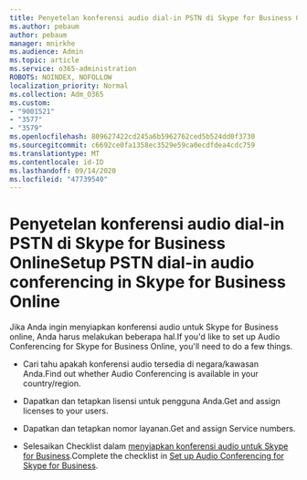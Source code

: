 ```yaml
---
title: Penyetelan konferensi audio dial-in PSTN di Skype for Business Online
ms.author: pebaum
author: pebaum
manager: mnirkhe
ms.audience: Admin
ms.topic: article
ms.service: o365-administration
ROBOTS: NOINDEX, NOFOLLOW
localization_priority: Normal
ms.collection: Adm_O365
ms.custom:
- "9001521"
- "3577"
- "3579"
ms.openlocfilehash: 809627422cd245a6b5962762ced5b524dd0f3730
ms.sourcegitcommit: c6692ce0fa1358ec3529e59ca0ecdfdea4cdc759
ms.translationtype: MT
ms.contentlocale: id-ID
ms.lasthandoff: 09/14/2020
ms.locfileid: "47739540"
---
```

# <a name="setup-pstn-dial-in-audio-conferencing-in-skype-for-business-online"></a><span data-ttu-id="c8969-102">Penyetelan konferensi audio dial-in PSTN di Skype for Business Online</span><span class="sxs-lookup"><span data-stu-id="c8969-102">Setup PSTN dial-in audio conferencing in Skype for Business Online</span></span>

<span data-ttu-id="c8969-103">Jika Anda ingin menyiapkan konferensi audio untuk Skype for Business online, Anda harus melakukan beberapa hal.</span><span class="sxs-lookup"><span data-stu-id="c8969-103">If you'd like to set up Audio Conferencing for Skype for Business Online, you'll need to do a few things.</span></span> 

- <span data-ttu-id="c8969-104">Cari tahu apakah konferensi audio tersedia di negara/kawasan Anda.</span><span class="sxs-lookup"><span data-stu-id="c8969-104">Find out whether Audio Conferencing is available in your country/region.</span></span>

- <span data-ttu-id="c8969-105">Dapatkan dan tetapkan lisensi untuk pengguna Anda.</span><span class="sxs-lookup"><span data-stu-id="c8969-105">Get and assign licenses to your users.</span></span>

- <span data-ttu-id="c8969-106">Dapatkan dan tetapkan nomor layanan.</span><span class="sxs-lookup"><span data-stu-id="c8969-106">Get and assign Service numbers.</span></span>

- <span data-ttu-id="c8969-107">Selesaikan Checklist dalam [menyiapkan konferensi audio untuk Skype for Business](https://docs.microsoft.com/SkypeForBusiness/audio-conferencing-in-office-365/set-up-audio-conferencing).</span><span class="sxs-lookup"><span data-stu-id="c8969-107">Complete the checklist in [Set up Audio Conferencing for Skype for Business](https://docs.microsoft.com/SkypeForBusiness/audio-conferencing-in-office-365/set-up-audio-conferencing).</span></span>
